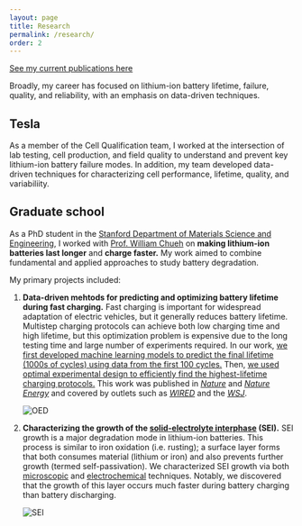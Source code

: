 ```yaml
---
layout: page
title: Research
permalink: /research/
order: 2
---
```


[See my current publications here](/publications)

Broadly, my career has focused on lithium-ion battery lifetime, failure, quality, and reliability,
with an emphasis on data-driven techniques.

## Tesla
As a member of the Cell Qualification team, I worked at the intersection of lab testing, cell production,
and field quality to understand and prevent key lithium-ion battery failure modes.
In addition, my team developed data-driven techniques for characterizing
cell performance, lifetime, quality, and variabiliity.

## Graduate school
As a PhD student in the [Stanford Department of Materials Science and Engineering](https://mse.stanford.edu),
I worked with [Prof. William Chueh](https://chuehlab.stanford.edu) on
**making lithium-ion batteries last longer** and **charge faster.**
My work aimed to combine fundamental and applied approaches to
study battery degradation.

My primary projects included:

1. **Data-driven mehtods for predicting and optimizing battery lifetime during fast charging.**
Fast charging is important for widespread adaptation of electric vehicles, but it
generally reduces battery lifetime.
Multistep charging protocols can achieve both low charging time and high lifetime,
but this optimization problem is expensive due to the long testing time
and large number of experiments required.
In our work, [we first developed machine learning models to predict the final lifetime (1000s of cycles) using data from the first 100 cycles.](/articles/2019/04/09/data-driven.html)
Then, [we used optimal experimental design to efficiently find the highest-lifetime charging protocols.](/articles/2020/02/27/closed-loop-optimization.html)
This work was published in [*Nature*](https://doi.org/10.1038/s41586-020-1994-5)
and [*Nature Energy*](https://doi.org/10.1038/s41560-019-0356-8)
and covered by outlets such as
[*WIRED*](https://www.wired.com/story/ai-is-throwing-battery-development-into-overdrive/)
and the [*WSJ*](https://www.wsj.com/articles/electric-car-batteries-get-a-boost-from-artificial-intelligence-11604422792). 

    ![OED](/img/OED_figure.svg)

2. **Characterizing the growth of the
[solid-electrolyte interphase](https://en.wikipedia.org/wiki/Lithium-ion_battery#Electrolytes) (SEI).**
SEI growth is a major degradation mode in lithium-ion batteries.
This process is similar to iron oxidation (i.e. rusting); a surface layer forms that both
consumes material (lithium or iron) and also prevents further growth (termed self-passivation).
We characterized SEI growth via both
[microscopic](/articles/2019/08/20/SEI-cryo.html) and 
[electrochemical](/articles/2019/03/01/SEI-electrochem.html) techniques.
Notably, we discovered that the growth of this layer occurs much faster during battery charging
than battery discharging.

    ![SEI](/img/SEI.svg)
